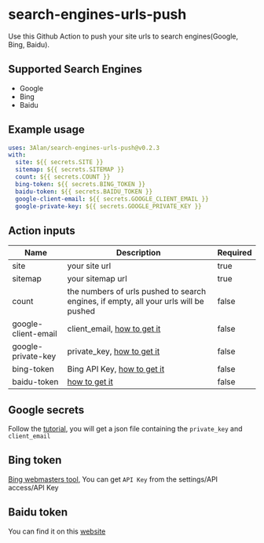 # search-engines-urls-push

Use this Github Action to push your site urls to search engines(Google, Bing, Baidu).

## Supported Search Engines

- Google
- Bing
- Baidu

## Example usage

```yml
uses: 3Alan/search-engines-urls-push@v0.2.3
with:
  site: ${{ secrets.SITE }}
  sitemap: ${{ secrets.SITEMAP }}
  count: ${{ secrets.COUNT }}
  bing-token: ${{ secrets.BING_TOKEN }}
  baidu-token: ${{ secrets.BAIDU_TOKEN }}
  google-client-email: ${{ secrets.GOOGLE_CLIENT_EMAIL }}
  google-private-key: ${{ secrets.GOOGLE_PRIVATE_KEY }}
```

## Action inputs

| Name                | Description                                                                                            | Required |
| ------------------- | ------------------------------------------------------------------------------------------------------ | -------- |
| site                | your site url                                                                                          | true     |
| sitemap             | your sitemap url                                                                                       | true     |
| count               | the numbers of urls pushed to search engines, if empty, all your urls will be pushed                   | false    |
| google-client-email | client_email, [how to get it](https://github.com/3Alan/search-engines-urls-push#google-secrets) | false    |
| google-private-key  | private_key, [how to get it](https://github.com/3Alan/search-engines-urls-push#google-secrets)  | false    |
| bing-token          | Bing API Key, [how to get it](https://github.com/3Alan/search-engines-urls-push#bing-token)     | false    |
| baidu-token         | [how to get it](https://github.com/3Alan/search-engines-urls-push#baidu-token)                  | false    |

## Google secrets

Follow the [tutorial](https://developers.google.com/search/apis/indexing-api/v3/prereqs), you will get a json file containing the `private_key` and `client_email`

## Bing token

[Bing webmasters tool](https://www.bing.com/webmasters), You can get `API Key` from the settings/API access/API Key

## Baidu token

You can find it on this [website](https://ziyuan.baidu.com/linksubmit/index)
